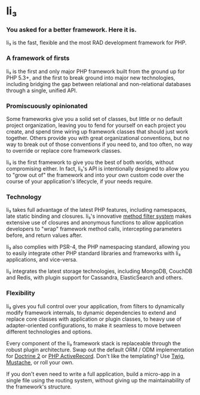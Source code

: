# li₃

### You asked for a better framework. Here it is.

li₃ is the fast, flexible and the most RAD development framework for PHP.

### A framework of firsts

li₃ is the first and only major PHP framework built from the ground up for PHP
5.3+, and the first to break ground into major new technologies, including
bridging the gap between relational and non-relational databases through a
single, unified API.

### Promiscuously opinionated

Some frameworks give you a solid set of classes, but little or no default
project organization, leaving you to fend for yourself on each project you
create, and spend time wiring up framework classes that should just work
together. Others provide you with great organizational conventions, but no way
to break out of those conventions if you need to, and too often, no way to
override or replace core framework classes.

li₃ is the first framework to give you the best of both worlds, without
compromising either. In fact, li₃'s API is intentionally designed to allow you
to "grow out of" the framework and into your own custom code over the course of
your application's lifecycle, if your needs require.

### Technology

li₃ takes full advantage of the latest PHP features, including
namespaces, late static binding and closures. li₃'s innovative [method filter
system](http://li3.me/docs/api/lithium/latest:1.x/lithium/aop/Filters) makes extensive use
of closures and anonymous functions to allow application developers to "wrap"
framework method calls, intercepting parameters before, and return values after.

li₃ also complies with PSR-4, the PHP namespacing standard, allowing you to easily
integrate other PHP standard libraries and frameworks with li₃ applications,
and vice-versa.

li₃ integrates the latest storage technologies, including MongoDB, CouchDB and
Redis, with plugin support for Cassandra, ElasticSearch and others.

### Flexibility

li₃ gives you full control over your application, from filters to dynamically
modify framework internals, to dynamic dependencies to extend and replace core
classes with application or plugin classes, to heavy use of adapter-oriented
configurations, to make it seamless to move between different technologies and
options.

Every component of the li₃ framework stack is replaceable through the
robust plugin architecture. Swap out the default ORM / ODM implementation
for [Doctrine 2](https://github.com/mariano/li3_doctrine2/) or [PHP
ActiveRecord](https://github.com/greut/li3_activerecord). Don't like
the templating? Use [Twig](https://github.com/UnionOfRAD/li3_twig),
[Mustache](https://github.com/bruensicke/li3_mustache), or roll your own.

If you don't even need to write a full application, build a micro-app in a
single file using the routing system, without giving up the maintainability of
the framework's structure.

